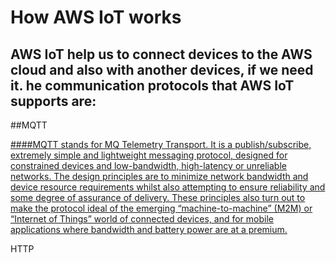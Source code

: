# How AWS IoT works

## AWS IoT help us to connect devices to the AWS cloud and also with another devices, if we need it. he communication protocols that AWS IoT supports are:

##MQTT

[####MQTT stands for MQ Telemetry Transport. It is a publish/subscribe, extremely simple and lightweight messaging protocol, designed for constrained devices and low-bandwidth, high-latency or unreliable networks. The design principles are to minimize network bandwidth and device resource requirements whilst also attempting to ensure reliability and some degree of assurance of delivery. These principles also turn out to make the protocol ideal of the emerging “machine-to-machine” (M2M) or “Internet of Things” world of connected devices, and for mobile applications where bandwidth and battery power are at a premium.
](http://mqtt.org/faq)




HTTP